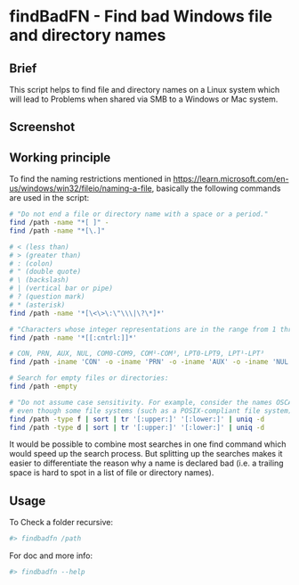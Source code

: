 
# findBadFN - Find bad Windows file and directory names

## Brief

This script helps to find file and directory names on a Linux system which will lead to Problems when shared via SMB to a Windows or Mac system.

## Screenshot

## Working principle

To find the naming restrictions mentioned in <https://learn.microsoft.com/en-us/windows/win32/fileio/naming-a-file>, basically the following commands are used in the script:

```Bash
# "Do not end a file or directory name with a space or a period."
find /path -name "*[ ]" -
find /path -name "*[\.]"

# < (less than)
# > (greater than)
# : (colon)
# " (double quote)
# \ (backslash)
# | (vertical bar or pipe)
# ? (question mark)
# * (asterisk)
find /path -name '*[\<\>\:\"\\\|\?\*]*'

# "Characters whose integer representations are in the range from 1 through 31, ..."
find /path -name '*[[:cntrl:]]*'

# CON, PRN, AUX, NUL, COM0-COM9, COM¹-COM³, LPT0-LPT9, LPT¹-LPT³
find /path -iname 'CON' -o -iname 'PRN' -o -iname 'AUX' -o -iname 'NUL' -o -iname 'COM[0-9¹²³]' -o -iname 'LPT[0-9¹²³]'

# Search for empty files or directories:
find /path -empty

# "Do not assume case sensitivity. For example, consider the names OSCAR, Oscar, and oscar to be the same,
# even though some file systems (such as a POSIX-compliant file system) may consider them as different."
find /path -type f | sort | tr '[:upper:]' '[:lower:]' | uniq -d
find /path -type d | sort | tr '[:upper:]' '[:lower:]' | uniq -d
```

It would be possible to combine most searches in one find command which would speed up the search process. But splitting up the searches makes it easier to differentiate the reason why a name is declared bad (i.e. a trailing space is hard to spot in a list of file or directory names).

## Usage

To Check a folder recursive:

```Bash
#> findbadfn /path
```

For doc and more info:

```Bash
#> findbadfn --help
```
